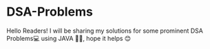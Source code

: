 # DSA-Problems

Hello Readers! 
I will be sharing my solutions for some prominent DSA Problems💻 using JAVA 🧑‍💻, hope it helps 😊
